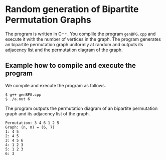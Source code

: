 # Random generation of Bipartite Permutation Graphs

The program is written in C++. You complile the program `genBPG.cpp` and execute it with the number of vertices in the graph. The program generates an bipartite permutation graph uniformly at random and outputs its adjacency list and the permutation diagram of the graph. 

## Example how to compile and execute the program

We compile and execute the program as follows. 

```
$ g++ genBPG.cpp
$ ./a.out 6
```

The program outputs the permutation diagram of an bipartite permutation graph and its adjacency list of the graph. 

```
Permutation: 3 4 6 1 2 5 
Graph: (n, m) = (6, 7)
1: 4 5 
2: 4 5 
3: 4 5 6 
4: 1 2 3 
5: 1 2 3 
6: 3 
```